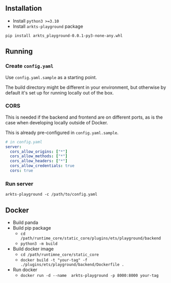 ## Installation

* Install `python3 >=3.10`
* Install `arkts-playground` package

`pip install arkts_playground-0.0.1-py3-none-any.whl`

## Running

### Create `config.yaml`
Use `config.yaml.sample` as a starting point.

The build directory might be different in your environment, but otherwise by default it's set up for running locally out of the box.

### CORS
This is needed if the backend and frontend are on different ports, as is the case when developing locally outside of Docker.

This is already pre-configured in `config.yaml.sample`.

```yaml
# in config.yaml
server:
  cors_allow_origins: ["*"]
  cors_allow_methods: ["*"]
  cors_allow_headers: ["*"]
  cors_allow_credentials: true
  cors: true
```

### Run server

`arkts-playground -c /path/to/config.yaml`


## Docker
* Build panda
* Build pip package 
   * `cd /path/runtime_core/static_core/plugins/ets/playground/backend`
   * `python3 -m build`
* Build docker image
   * `cd /path/runtimne_core/static_core`
   * `docker build -t "your-tag" -f  ./plugins/ets/playground/backend/Dockerfile .`
* Run docker
   * `docker run -d --name  arkts-playground -p 8000:8000 your-tag`
